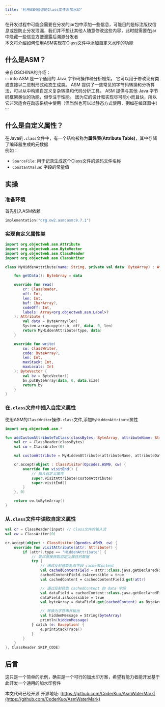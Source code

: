 ```yaml
---
title: '利用ASM给你的Class文件添加水印'
---
```


在开发过程中可能会需要在分发的jar包中添加一些信息，可能目的是标注版权信息或是防止分发泄漏，我们并不想让其他人随意修改这些内容，此时就需要在jar中隐藏一些信息方便泄露后溯源分发者  
本文将介绍如何使用ASM实现在Class文件中添加自定义水印的功能

## 什么是ASM？
来自OSCHINA的介绍：  
::: info ASM 是一个通用的 Java 字节码操作和分析框架。 它可以用于修改现有类或直接以二进制形式动态生成类。 ASM 提供了一些常见的字节码转换和分析算法，可以从中构建自定义复杂转换和代码分析工具。 ASM 提供与其他 Java 字节码框架类似的功能，但专注于性能。 因为它的设计和实现尽可能小而且快，所以它非常适合在动态系统中使用（但当然也可以以静态方式使用，例如在编译器中）
:::

## 什么是自定义属性？
在Java的`.class`文件中，有一个结构被称为**属性表(Attribute Table)**，其中存储了编译器生成的元数据  
例如：
- `SourceFile`: 用于记录生成这个Class文件的源码文件名称
- `ConstantValue`: 字段的常量值

## 实操

### 准备环境
首先引入ASM依赖
```kts
implementation("org.ow2.asm:asm:9.7.1")
```

### 实现自定义属性类

```kotlin
import org.objectweb.asm.Attribute
import org.objectweb.asm.ByteVector
import org.objectweb.asm.ClassReader
import org.objectweb.asm.ClassWriter

class MyHiddenAttribute(name: String, private val data: ByteArray) : Attribute(name) {

    fun getData(): ByteArray = data

    override fun read(
        cr: ClassReader,
        off: Int,
        len: Int,
        buf: CharArray?,
        codeOff: Int,
        labels: Array<org.objectweb.asm.Label>?
    ): Attribute {
        val data = ByteArray(len)
        System.arraycopy(cr.b, off, data, 0, len)
        return MyHiddenAttribute(type, data)
    }

    override fun write(
        cw: ClassWriter,
        code: ByteArray?,
        len: Int,
        maxStack: Int,
        maxLocals: Int
    ): ByteVector {
        val bv = ByteVector()
        bv.putByteArray(data, 0, data.size)
        return bv
    }
}

```

### 在`.class`文件中插入自定义属性
使用ASM的`ClassWriter`操作`.class`文件,添加`MyHiddenAttribute`属性

```kotlin
import org.objectweb.asm.*

fun addCustomAttributeToClass(classBytes: ByteArray, attributeName: String, attributeData: String): ByteArray {
    val cr = ClassReader(classBytes)
    val cw = ClassWriter(0)

    val customAttribute = MyHiddenAttribute(attributeName, attributeData.toByteArray())

    cr.accept(object : ClassVisitor(Opcodes.ASM9, cw) {
        override fun visitEnd() {
            // 插入自定义属性
            super.visitAttribute(customAttribute)
            super.visitEnd()
        }
    }, 0)

    return cw.toByteArray()
}

```

### 从`.class`文件中读取自定义属性
```kotlin
val cr = ClassReader(input) // Class文件的输入流
val cw = ClassWriter(0)

cr.accept(object : ClassVisitor(Opcodes.ASM9, cw) {
    override fun visitAttribute(attr: Attribute?) {
        if (attr?.type == "HiddenAttribute") {
            // 尝试直接获取自定义属性的数据
            try {
                // 通过反射获取私有字段 cachedContent
                val cachedContentField = attr::class.java.getDeclaredField("cachedContent")
                cachedContentField.isAccessible = true
                val cachedContent = cachedContentField.get(attr)

                // 通过反射获取 cachedContent 的 data 字段
                val dataField = cachedContent::class.java.getDeclaredField("data")
                dataField.isAccessible = true
                val byteArray = dataField.get(cachedContent) as ByteArray

                // 转换为字符串并输出
                val hiddenMessage = String(byteArray)
                println(hiddenMessage)
            } catch (e: Exception) {
                e.printStackTrace()
            }
        }
    }
}, ClassReader.SKIP_CODE)
```


## 后言

这只是一个简单的示例，确实是一个可行的加水印方案，希望有能力者能开发基于此开发一个通用的加水印套件

本文代码已经开源 开源地址: [https://github.com/CoderKuo/AsmWaterMark](https://github.com/CoderKuo/AsmWaterMark)